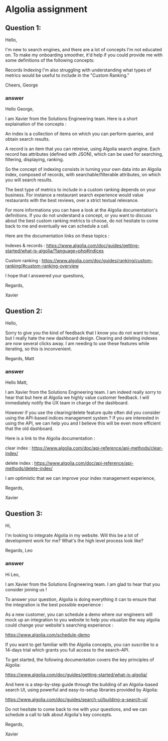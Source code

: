 # Algolia assignment


## Question 1:

Hello,

I'm new to search engines, and there are a lot of concepts I'm not educated on. To make my onboarding smoother, it'd help if you could provide me with some definitions of the following concepts:

Records
Indexing
I'm also struggling with understanding what types of metrics would be useful to include in the "Custom Ranking."

Cheers, George


### answer

Hello George,

I am Xavier from the Solutions Engineering team. Here is a short explaination of the concepts :

An index is a collection of items on which you can perform queries, and obtain search results.

A record is an item that you can retreive, using Algolia search angine. Each record has attributes (defined with JSON), which can be used for searching, filtering, displaying, ranking.

So the concept of indexing consists in turning your own data into an Algolia index, composed of records, with searchable/filterable attributes, on which you will search results.

The best type of metrics to include in a custom ranking depends on your business. For instance a restaurant search experience would value restaurants with the best reviews, over a strict textual relevance.

For more informations you can have a look at the Algolia documentation's definitions. If you do not understand a concept, or you want to discuss about the best custom ranking metrics to choose, do not hesitate to come back to me and eventually we can schedule a call.

Here are the documentation links on these topics :

Indexes & records : https://www.algolia.com/doc/guides/getting-started/what-is-algolia/?language=php#indices

Custom ranking : https://www.algolia.com/doc/guides/ranking/custom-ranking/#custom-ranking-overview

I hope that I answered your questions,

Regards,

Xavier


## Question 2:

Hello,

Sorry to give you the kind of feedback that I know you do not want to hear, but I really hate the new dashboard design. Clearing and deleting indexes are now several clicks away. I am needing to use these features while iterating, so this is inconvenient.

Regards, Matt


### answer

Hello Matt,

I am Xavier from the Solutions Engineering team. I am indeed really sorry to hear that but here at Algolia we highly value customer feedback. I will immediately notify the UX team in charge of the dashboard.

However if you use the clearing/delete feature quite often did you consider using the API-based indices management system ?
If you are interested in using the API, we can help you and I believe this will be even more efficient that the old dashboard.

Here is a link to the Algolia documentation :

clear index : https://www.algolia.com/doc/api-reference/api-methods/clear-index/

delete index : https://www.algolia.com/doc/api-reference/api-methods/delete-index/

I am optimistic that we can improve your index management experience,

Regards,

Xavier


## Question 3:

Hi,

I'm looking to integrate Algolia in my website. Will this be a lot of development work for me? What's the high level process look like?

Regards, Leo

### answer

Hi Leo,

I am Xavier from the Solutions Engineering team. I am glad to hear that you consider joining us !

To answer your question, Algolia is doing everything it can to ensure that the integration is the best possible experience :

As a new customer, you can schedule a demo where our engineers will mock up an integration to you website to help you visualize the way algolia could change your website's searching experience :

https://www.algolia.com/schedule-demo

If you want to get familiar with the Algolia concepts, you can suscribe to a 14-days trial which grants you full access to the search-API.

To get started, the following documentation covers the key principles of Algolia:

https://www.algolia.com/doc/guides/getting-started/what-is-algolia/

And here is a step-by-step guide through the building of an Algolia-based search UI, using powerful and easy-to-setup libraries provided by Algolia:

https://www.algolia.com/doc/guides/search-ui/building-a-search-ui/

Do not hesitate to come back to me with your questions, and we can schedule a call to talk about Algolia's key concepts.

Regards,

Xavier


